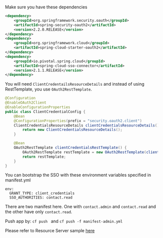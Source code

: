 Make sure you have these dependencies 
```xml
<dependency>
    <groupId>org.springframework.security.oauth</groupId>
    <artifactId>spring-security-oauth2</artifactId>
    <version>2.2.0.RELEASE</version>
</dependency>
<dependency>
    <groupId>org.springframework.cloud</groupId>
    <artifactId>spring-cloud-starter-oauth2</artifactId>
</dependency>
<dependency>
    <groupId>io.pivotal.spring.cloud</groupId>
    <artifactId>spring-cloud-sso-connector</artifactId>
    <version>2.1.1.RELEASE</version>
</dependency>
```

You will need ```ClientCredentailsResourceDetails``` and instead of using RestTemplate, you use ```OAuth2RestTemplate```. 

```java
@Configuration
@EnableOAuth2Client
@EnableConfigurationProperties
public class ClientCredentialConfig {
    @Bean
    @ConfigurationProperties(prefix = "security.oauth2.client")
    ClientCredentialsResourceDetails clientCredentialsResourceDetails() {
        return new ClientCredentialsResourceDetails();
    }

    @Bean
    OAuth2RestTemplate clientCredentialsRestTemplate() {
        OAuth2RestTemplate restTemplate = new OAuth2RestTemplate(clientCredentialsResourceDetails());
        return restTemplate;
    }
}
```

You can bootstrap the SSO with these environment variables specified in manifest.yml
```
env:
  GRANT_TYPE: client_credentials
  SSO_AUTHORITIES: contact.read
```    

There are two manifest here. One with ```contact.admin``` and ```contact.read``` and the other have only ```contact.read```.

Push app by:
```cf push ``` 
and
```cf push -f manifest-admin.yml```

Please refer to Resource Server sample [here](https://github.com/dwong-pivotal/pcf-sso-resource-server) 